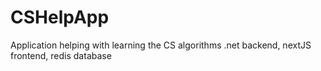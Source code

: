# CSHelpApp
Application helping with learning the CS algorithms
.net backend, nextJS frontend, redis database
